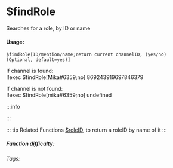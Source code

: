 # $findRole
Searches for a role, by ID or name

#### Usage: 
`$findRole[ID/mention/name;return current channelID, (yes/no) (Optional, default=yes)]`

If channel is found:
<br/>
<discord-messages>
	<discord-message :bot="false" role-color="#ffcc9a" author="Member">
		!!exec $findRole[Mika#6359;no]
	</discord-message>
	<discord-message :bot="true" role-color="#0099ff" author="Custom Command" avatar="https://media.discordapp.net/avatars/725721249652670555/781224f90c3b841ba5b40678e032f74a.webp">
		869243919697846379
	</discord-message>
</discord-messages>

If channel is not found:
<br/>
<discord-messages>
	<discord-message :bot="false" role-color="#ffcc9a" author="Member">
		!!exec $findRole[mika#6359;no]
	</discord-message>
	<discord-message :bot="true" role-color="#0099ff" author="Custom Command" avatar="https://media.discordapp.net/avatars/725721249652670555/781224f90c3b841ba5b40678e032f74a.webp">
		undefined
	</discord-message>
</discord-messages>

:::info

:::


::: tip Related Functions
[$roleID](../Role/roleID.md), to return a roleID by name of it
:::

##### Function difficulty: <Badge type="warning" text="Medium" vertical="middle" /> 
###### Tags: <Badge type="tip" text="find Role" vertical="middle" /> <Badge type="tip" text="Role ID" vertical="middle" /> <Badge type="tip" text="Roles" vertical="middle" /> <Badge type="tip" text="Search Roles" vertical="middle" /> <Badge type="tip" text="Found Roles" vertical="middle" /> 
